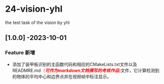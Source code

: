 # 24-vision-yhl
the test task of the vision by yhl

## [1.0.0] -2023-10-01

### Feature 新增

+ 添加了装甲板识别的主函数代码和相应的CMakeLists.txt文件以及READMRE.md<font color=#FF0000>（***可作为markdown文档撰写的考核作品***)</font>文件，它计算检测到的物体的平均中心和边界点并在视频帧中标注显示。
